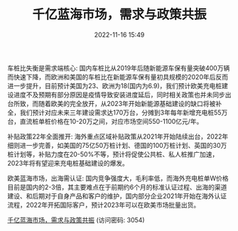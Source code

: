 ﻿---
title: 千亿蓝海市场，需求与政策共振
date: 2022-11-16 15:49
tags:
- 海外充电桩行业 
updated: 1970-01-01 08:00:00
---

车桩比失衡是需求端核心:
国内车桩比从2019年后随新能源车保有量突破400万辆而快速下降，而欧洲和美国的车桩比在新能源车保有量初具规模的2020年后反而进一步提升，目前预计美国为23、欧洲为18(国内为6.9)，我们预计欧美充电桩建设进度不及预期有部分原因是疫情导致安装进度延后，同时相关政策也并未同步出台所致，而随着欧美的完全放开，从2023年开始新能源基础建设的缺口将被补全，我们预计对应未来三年建设需求达170万台，分摊到3年每年新增充电桩55万台，直流桩单桩价格在10-20万之间，对应市场空间550-1100亿元/年。
<!-- more -->
补贴政策22年全面推开:
海外重点区域补贴政策从2021年开始陆续出台，2022年细则进一步完善，如美国的75亿50万桩计划、德国的100万桩计划、英国的30万桩计划等，补贴力度在20-50%不等，预计将促使公共桩、私人桩推广加速，2023年将有望迎来充电桩基础建设的爆发。

欧美蓝海市场，出海需认证:
国内竞争强度大，毛利率低，而海外充电桩单W价格目前是国内的2-3倍，其主要难点在于前期约6个月的标准认证过程、出海的渠道建设、和后期对于自身产品和客户的维护，国内部分企业2021年开始在海外认证流程，2022年开拓国际客户，预计2023年可以在欧美市场批量出货。

[千亿蓝海市场，需求与政策共振](https://url12.ctfile.com/f/3948612-724527516-f125df?p=3054)
(访问密码: 3054)

